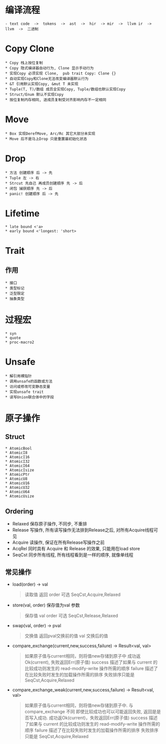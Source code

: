 # 编译流程

    - text code  ->  tokens  ->  ast  ->  hir  -> mir  ->  llvm ir  ->  llvm  ->  二进制

# Copy Clone

    * Copy 栈上按位复制
    * Copy 隐式编译器自动行为, Clone 显示手动行为
    * 实现Copy 必须实现 Clone,  pub trait Copy: Clone {}
    * 自动实现Copy和Clone无法改变编译器默认行为
    * &T 引用默认实现Copy, &mut T 未实现
    * Tuple(T, T)/数组 成员全实现Copy, Tuple/数组也默认实现Copy
    * Struct/Enum 默认不实现Copy
    * 按位复制内存相同, 逐成员复制受对齐影响内存不一定相同

# Move

    * Box 实现DerefMove, Arc/Rc 其它大部分未实现
    * Move 后不是马上Drop 只是重置最初始化状态

# Drop

    * 方法 创建顺序 后 -> 先
    * Tuple 左 -> 右
    * Strcut 先自己 再成员创建顺序 先 -> 后
    * 闭包 捕获顺序 先 -> 后
    * panic! 创建顺序 后 -> 先

# Lifetime

    * late bound <'a> 
    * early bound <'longest: 'short>

# Trait

## 作用

    * 接口
    * 类型标记
    * 泛型限定
    * 抽象类型

# 过程宏
    * syn
    * quote
    * proc-macro2

# Unsafe

    * 解引用裸指针
    * 调用unsafe的函数或方法
    * 访问或修改可变静态变量
    * 实现unsafe trait
    * 读写Union联合体中的字段

# 原子操作

## Struct

    * AtomicBool
    * AtomicI8	
    * AtomicI16	
    * AtomicI32	
    * AtomicI64	
    * AtomicIsize	
    * AtomicPtr	
    * AtomicU8	
    * AtomicU16	
    * AtomicU32	
    * AtomicU64	
    * AtomicUsize

## Ordering

* Relaxed 保存原子操作, 不同步, 不重排
* Release 写操作, 所有读写操作无法排到Release之后, 对所有Acquire线程可见
* Acquire 读操作, 保证在所有Release写操作之前
* AcqRel 同时具有 Acquire 和 Release 的效果, 只能用在load store
* SeqCst 同步所有线程, 所有线程看到是一样的顺序, 就像单线程


## 常见操作

* load(order) -> val
    > 读取值 返回
    > order 可选 SeqCst,Acquire,Relaxed
* store(val, order) 保存值为val 参数
    > 保存值 val
    > order 可选 SeqCst,Release,Relaxed
* swap(val, order) -> pval
    > 交换值 返回pval交换前的值
    > val 交换后的值
* compare_exchange(current,new,success,failure) -> Result<val, val>
    > 如果原子值与current相同，则将值new存储到原子中
    > 成功返Ok(current), 失败返回Err(原子值)
    > success 描述了如果与 current 的比较成功则发生的 read-modify-write 操作所需的顺序
    > failure 描述了在比较失败时发生的加载操作所需的排序
    > 失败排序只能是 SeqCst,Acquire,Relaxed

* compare_exchange_weak(current,new,success,failure) -> Result<val, val>
    > 如果原子值与current相同，则将值new存储到原子中.
    > 与compare_exchange 不同 即使比较成功也可以可能返回失败, 返回是是否写入成功.
    > 成功返Ok(current)，失败返回Err(原子值)
    > success 描述了如果与 current 的比较成功则发生的 read-modify-write 操作所需的顺序
    > failure 描述了在比较失败时发生的加载操作所需的排序
    > 失败排序只能是 SeqCst,Acquire,Relaxed

    